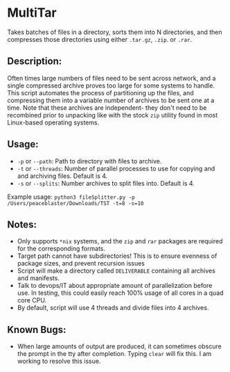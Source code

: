 # MultiTar
 Takes batches of files in a directory, sorts them into N directories, and then compresses those directories using either `.tar.gz`, `.zip`. or `.rar`.
## Description:
 Often times large numbers of files need to be sent across network, and a single compressed archive proves too large for some systems to handle. This script automates the process of partitioning up the files, and compressing them into a variable number of archives to be sent one at a time. Note that these archives are independent- they don't need to be recombined prior to unpacking like with the stock `zip` utility found in most Linux-based operating systems.
## Usage:
 - `-p` or `--path`: Path to directory with files to archive.
 - `-t` or `--threads`: Number of parallel processes to use for copying and and archiving files. Default is 4.
 - `-s` or `--splits`: Number archives to split files into. Default is 4.
 
 Example usage: `python3 fileSplitter.py -p /Users/peaceblaster/Downloads/TST -t=8 -s=10`
## Notes:
 - Only supports `*nix` systems, and the `zip` and `rar` packages are required for the corresponding formats.
 - Target path cannot have subdirectories! This is to ensure evenness of package sizes, and prevent recursion issues
 - Script will make a directory called `DELIVERABLE` containing all archives and manifests.
 - Talk to devops/IT about appropriate amount of parallelization before use. In testing, this could easily reach 100% usage of all cores in a quad core CPU.
 - By default, script will use 4 threads and divide files into 4 archives.
## Known Bugs:
 - When large amounts of output are produced, it can sometimes obscure the prompt in the tty after completion. Typing `clear` will fix this. I am working to resolve this issue.
